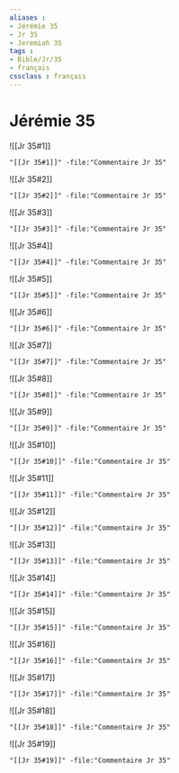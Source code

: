 ```yaml
---
aliases : 
- Jérémie 35
- Jr 35
- Jeremiah 35
tags : 
- Bible/Jr/35
- français
cssclass : français
---
```


# Jérémie 35

![[Jr 35#1]]

```query
"[[Jr 35#1]]" -file:"Commentaire Jr 35"
```

![[Jr 35#2]]

```query
"[[Jr 35#2]]" -file:"Commentaire Jr 35"
```

![[Jr 35#3]]

```query
"[[Jr 35#3]]" -file:"Commentaire Jr 35"
```

![[Jr 35#4]]

```query
"[[Jr 35#4]]" -file:"Commentaire Jr 35"
```

![[Jr 35#5]]

```query
"[[Jr 35#5]]" -file:"Commentaire Jr 35"
```

![[Jr 35#6]]

```query
"[[Jr 35#6]]" -file:"Commentaire Jr 35"
```

![[Jr 35#7]]

```query
"[[Jr 35#7]]" -file:"Commentaire Jr 35"
```

![[Jr 35#8]]

```query
"[[Jr 35#8]]" -file:"Commentaire Jr 35"
```

![[Jr 35#9]]

```query
"[[Jr 35#9]]" -file:"Commentaire Jr 35"
```

![[Jr 35#10]]

```query
"[[Jr 35#10]]" -file:"Commentaire Jr 35"
```

![[Jr 35#11]]

```query
"[[Jr 35#11]]" -file:"Commentaire Jr 35"
```

![[Jr 35#12]]

```query
"[[Jr 35#12]]" -file:"Commentaire Jr 35"
```

![[Jr 35#13]]

```query
"[[Jr 35#13]]" -file:"Commentaire Jr 35"
```

![[Jr 35#14]]

```query
"[[Jr 35#14]]" -file:"Commentaire Jr 35"
```

![[Jr 35#15]]

```query
"[[Jr 35#15]]" -file:"Commentaire Jr 35"
```

![[Jr 35#16]]

```query
"[[Jr 35#16]]" -file:"Commentaire Jr 35"
```

![[Jr 35#17]]

```query
"[[Jr 35#17]]" -file:"Commentaire Jr 35"
```

![[Jr 35#18]]

```query
"[[Jr 35#18]]" -file:"Commentaire Jr 35"
```

![[Jr 35#19]]

```query
"[[Jr 35#19]]" -file:"Commentaire Jr 35"
```

